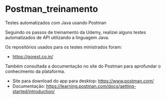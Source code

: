 # Postman_treinamento
Testes automatizados com Java usando Postman


Seguindo os passos de treinamento da Udemy, realizei alguns testes automatizados de API utilizando a linguagem Java. 


Os repositórios usados para os testes ministrados foram:
- https://gorest.co.in/

Também consultada a documentação no site do Postman para aprofundar o conhecimento da plataforma.
- Site para download do app para desktop: https://www.postman.com/
- Documentação: https://learning.postman.com/docs/getting-started/introduction/
